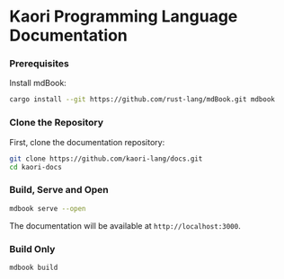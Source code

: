 # Kaori Programming Language Documentation

### Prerequisites

Install mdBook:

```bash
cargo install --git https://github.com/rust-lang/mdBook.git mdbook
```

### Clone the Repository

First, clone the documentation repository:

```bash
git clone https://github.com/kaori-lang/docs.git
cd kaori-docs
```

### Build, Serve and Open

```bash
mdbook serve --open
```

The documentation will be available at `http://localhost:3000`.

### Build Only

```bash
mdbook build
```
